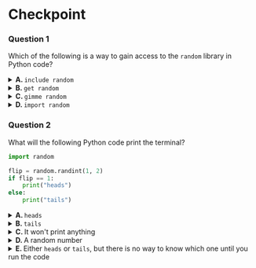 
# Checkpoint

### Question 1

Which of the following is a way to gain access to the `random` library in Python code?

<details>
<summary>
<b>A. </b>
<code>include random</code>
</summary>

&emsp; :x: **INCORRECT**

</details>
<details>
<summary>
<b>B. </b>
<code>get random</code>
</summary>

&emsp; :x: **INCORRECT**

</details>
<details>
<summary>
<b>C. </b>
<code>gimme random</code>
</summary>

&emsp; :x: **INCORRECT**

</details>
<details>
<summary>
<b>D. </b>
<code>import random</code>
</summary>

&emsp; :x: **INCORRECT**

</details>

### Question 2

What will the following Python code print the terminal?

```python
import random

flip = random.randint(1, 2)
if flip == 1:
    print("heads")
else:
    print("tails")
```

<details>
<summary>
<b>A. </b>
<code>heads</code>
</summary>

&emsp; :x: **INCORRECT**

</details>
<details>
<summary>
<b>B. </b>
<code>tails</code>
</summary>

&emsp; :x: **INCORRECT**

</details>
<details>
<summary>
<b>C. </b>
It won't print anything
</summary>

&emsp; :x: **INCORRECT**

</details>
<details>
<summary>
<b>D. </b>
A random number
</summary>

&emsp; :x: **INCORRECT**

</details>
<details>
<summary>
<b>E. </b>
Either <code>heads</code> or <code>tails</code>, but there is no way to know which one until you run the code
</summary>

&emsp; :x: **INCORRECT**

</details>
